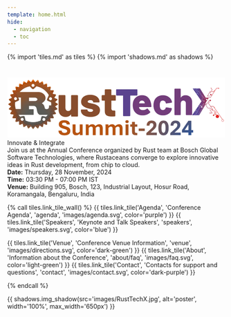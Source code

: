 ```yaml
---
template: home.html
hide:
  - navigation
  - toc
---
```

{% import 'tiles.md' as tiles %}
{% import 'shadows.md' as shadows %}

<!-- 
# <span style="color:brown">RustTechX Summit 2024 <br> <span style="color:white; font-size:24px">Innovate & Integrate</span> </span>
-->
#
<div class="banner">
    <div class="left-column">
        <img src="/images/RustTechX-Summit2024-logo.png" alt="Conference Logo" class="logo"> 
        <div class="tagline">Innovate & Integrate</div>
        <div class="description">
Join us at the Annual Conference organized by Rust team at Bosch Global Software Technologies, where Rustaceans converge to explore innovative ideas in Rust development, from chip to cloud.
        </div>
    </div>
    <div class="right-column">
        <div class="event-details">
            <div><strong>Date:</strong> Thursday, 28 November, 2024</div>
            <div><strong>Time:</strong> 03:30 PM - 07:00 PM IST</div>
            <div><strong>Venue:</strong> Building 905, Bosch, 123, Industrial Layout, Hosur Road, Koramangala, Bengaluru, India</div>
        </div>
    </div>
</div>




<!-- Color order: purple, blue, green; dark-green, light-green, dark-purple  -->
{% call tiles.link_tile_wall() %}
  {{ tiles.link_tile('Agenda', 'Conference Agenda', 'agenda', 'images/agenda.svg', color='purple') }}
  {{ tiles.link_tile('Speakers', 'Keynote and Talk Speakers', 'speakers', 'images/speakers.svg', color='blue') }}
  <!-- {{ tiles.link_tile('Market Place', 'Market Place Exhibitors', 'market_place', 'images/market.svg', color='green') }} -->
  {{ tiles.link_tile('Venue', 'Conference Venue Information', 'venue', 'images/directions.svg', color='dark-green') }}
  {{ tiles.link_tile('About', 'Information about the Conference', 'about/faq', 'images/faq.svg', color='light-green') }}
  {{ tiles.link_tile('Contact', 'Contacts for support and questions', 'contact', 'images/contact.svg', color='dark-purple') }}
  <!-- {{ tiles.link_tile('Register', 'Registration Form', 'register', 'images/register.svg', color='green') }} -->
{% endcall %}

<!-- 
Welcome to the website of the 1<sup>st</sup> BOSCH internal conference on
Embedded IoT Linux and OSS!

The event will take place in Feuerbach, July 13th and is hosted by TOP97.

The conference shall attract all Bosch employees working on IoT products based
on embedded Linux.  
This includes Automotive, Industrial, Building Technologies, Power Tools, Smart
Home and Home Appliances.  
Our team interacts with those organizational entities in Bosch.  
It is planned to use the conference to demonstrate the potential of community
based collaboration.  
 Bosch participants will be invited to book services and solutions in the context
of the "Bosch Linux Incubation Group".  
Contributors will get in contact to developers, product owner, architects as
well as leaders and decision maker.  
We expect 200-500 guests in total. The conference cannot be opened for public.  
In case you want to meet specific peers or business contacts from BOSCH, let us
know.

-->

{{ shadows.img_shadow(src='images/RustTechX.jpg', alt='poster', width='100%', max_width='650px') }}

